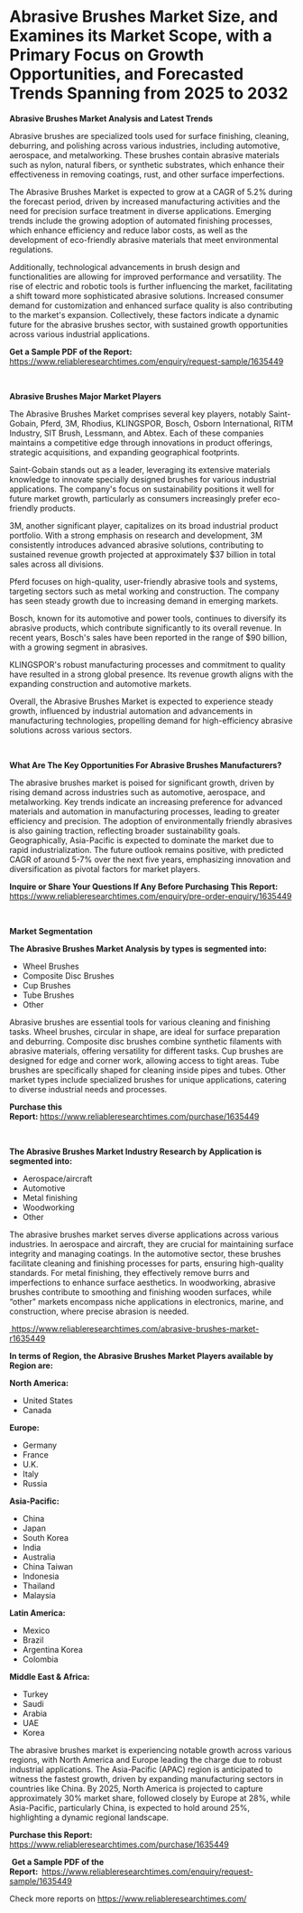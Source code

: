 <p><h1>Abrasive Brushes Market Size, and Examines its Market Scope, with a Primary Focus on Growth Opportunities, and Forecasted Trends Spanning from 2025 to 2032</h1></p><p><strong>Abrasive Brushes Market Analysis and Latest Trends</strong></p>
<p><p>Abrasive brushes are specialized tools used for surface finishing, cleaning, deburring, and polishing across various industries, including automotive, aerospace, and metalworking. These brushes contain abrasive materials such as nylon, natural fibers, or synthetic substrates, which enhance their effectiveness in removing coatings, rust, and other surface imperfections. </p><p>The Abrasive Brushes Market is expected to grow at a CAGR of 5.2% during the forecast period, driven by increased manufacturing activities and the need for precision surface treatment in diverse applications. Emerging trends include the growing adoption of automated finishing processes, which enhance efficiency and reduce labor costs, as well as the development of eco-friendly abrasive materials that meet environmental regulations. </p><p>Additionally, technological advancements in brush design and functionalities are allowing for improved performance and versatility. The rise of electric and robotic tools is further influencing the market, facilitating a shift toward more sophisticated abrasive solutions. Increased consumer demand for customization and enhanced surface quality is also contributing to the market's expansion. Collectively, these factors indicate a dynamic future for the abrasive brushes sector, with sustained growth opportunities across various industrial applications.</p></p>
<p><strong>Get a Sample PDF of the Report:&nbsp;</strong> <a href="https://www.reliableresearchtimes.com/enquiry/request-sample/1635449?utm_campaign=2456&utm_medium=2&utm_source=Github&utm_content=ia&utm_term=16022025&utm_id=abrasive-brushes">https://www.reliableresearchtimes.com/enquiry/request-sample/1635449</a></p>
<p>&nbsp;</p>
<p><strong>Abrasive Brushes Major Market Players</strong></p>
<p><p>The Abrasive Brushes Market comprises several key players, notably Saint-Gobain, Pferd, 3M, Rhodius, KLINGSPOR, Bosch, Osborn International, RITM Industry, SIT Brush, Lessmann, and Abtex. Each of these companies maintains a competitive edge through innovations in product offerings, strategic acquisitions, and expanding geographical footprints.</p><p>Saint-Gobain stands out as a leader, leveraging its extensive materials knowledge to innovate specially designed brushes for various industrial applications. The company's focus on sustainability positions it well for future market growth, particularly as consumers increasingly prefer eco-friendly products.</p><p>3M, another significant player, capitalizes on its broad industrial product portfolio. With a strong emphasis on research and development, 3M consistently introduces advanced abrasive solutions, contributing to sustained revenue growth projected at approximately $37 billion in total sales across all divisions.</p><p>Pferd focuses on high-quality, user-friendly abrasive tools and systems, targeting sectors such as metal working and construction. The company has seen steady growth due to increasing demand in emerging markets.</p><p>Bosch, known for its automotive and power tools, continues to diversify its abrasive products, which contribute significantly to its overall revenue. In recent years, Bosch's sales have been reported in the range of $90 billion, with a growing segment in abrasives.</p><p>KLINGSPOR's robust manufacturing processes and commitment to quality have resulted in a strong global presence. Its revenue growth aligns with the expanding construction and automotive markets.</p><p>Overall, the Abrasive Brushes Market is expected to experience steady growth, influenced by industrial automation and advancements in manufacturing technologies, propelling demand for high-efficiency abrasive solutions across various sectors.</p></p>
<p>&nbsp;</p>
<p><strong>What Are The Key Opportunities For Abrasive Brushes Manufacturers?</strong></p>
<p><p>The abrasive brushes market is poised for significant growth, driven by rising demand across industries such as automotive, aerospace, and metalworking. Key trends indicate an increasing preference for advanced materials and automation in manufacturing processes, leading to greater efficiency and precision. The adoption of environmentally friendly abrasives is also gaining traction, reflecting broader sustainability goals. Geographically, Asia-Pacific is expected to dominate the market due to rapid industrialization. The future outlook remains positive, with predicted CAGR of around 5-7% over the next five years, emphasizing innovation and diversification as pivotal factors for market players.</p></p>
<p><strong>Inquire or Share Your Questions If Any Before Purchasing This Report:</strong> <a href="https://www.reliableresearchtimes.com/enquiry/pre-order-enquiry/1635449?utm_campaign=2456&utm_medium=2&utm_source=Github&utm_content=ia&utm_term=16022025&utm_id=abrasive-brushes">https://www.reliableresearchtimes.com/enquiry/pre-order-enquiry/1635449</a></p>
<p>&nbsp;</p>
<p><strong>Market Segmentation</strong></p>
<p><strong>The Abrasive Brushes Market Analysis by types is segmented into:</strong></p>
<p><ul><li>Wheel Brushes</li><li>Composite Disc Brushes</li><li>Cup Brushes</li><li>Tube Brushes</li><li>Other</li></ul></p>
<p><p>Abrasive brushes are essential tools for various cleaning and finishing tasks. Wheel brushes, circular in shape, are ideal for surface preparation and deburring. Composite disc brushes combine synthetic filaments with abrasive materials, offering versatility for different tasks. Cup brushes are designed for edge and corner work, allowing access to tight areas. Tube brushes are specifically shaped for cleaning inside pipes and tubes. Other market types include specialized brushes for unique applications, catering to diverse industrial needs and processes.</p></p>
<p><strong>Purchase this Report:&nbsp;</strong><a href="https://www.reliableresearchtimes.com/purchase/1635449?utm_campaign=2456&utm_medium=2&utm_source=Github&utm_content=ia&utm_term=16022025&utm_id=abrasive-brushes">https://www.reliableresearchtimes.com/purchase/1635449</a></p>
<p>&nbsp;</p>
<p><strong>The Abrasive Brushes Market Industry Research by Application is segmented into:</strong></p>
<p><ul><li>Aerospace/aircraft</li><li>Automotive</li><li>Metal finishing</li><li>Woodworking</li><li>Other</li></ul></p>
<p><p>The abrasive brushes market serves diverse applications across various industries. In aerospace and aircraft, they are crucial for maintaining surface integrity and managing coatings. In the automotive sector, these brushes facilitate cleaning and finishing processes for parts, ensuring high-quality standards. For metal finishing, they effectively remove burrs and imperfections to enhance surface aesthetics. In woodworking, abrasive brushes contribute to smoothing and finishing wooden surfaces, while “other” markets encompass niche applications in electronics, marine, and construction, where precise abrasion is needed.</p></p>
<p><a href="https://www.reliableresearchtimes.com/abrasive-brushes-market-r1635449?utm_campaign=2456&utm_medium=2&utm_source=Github&utm_content=ia&utm_term=16022025&utm_id=abrasive-brushes">&nbsp;https://www.reliableresearchtimes.com/abrasive-brushes-market-r1635449</a></p>
<p><strong>In terms of Region, the Abrasive Brushes Market Players available by Region are:</strong></p>
<p>
    <p> <strong> North America: </strong>
        <ul>
            <li>United States</li>
            <li>Canada</li>
        </ul>
        </p> 
    <p> <strong> Europe: </strong>
        <ul>
            <li>Germany</li>
            <li>France</li>
            <li>U.K.</li>
            <li>Italy</li>
            <li>Russia</li>
        </ul>
        </p> 
    <p> <strong> Asia-Pacific: </strong>
        <ul>
            <li>China</li>
            <li>Japan</li>
            <li>South Korea</li>
            <li>India</li>
            <li>Australia</li>
            <li>China Taiwan</li>
            <li>Indonesia</li>
            <li>Thailand</li>
            <li>Malaysia</li>
        </ul>
        </p> 
    <p> <strong> Latin America: </strong>
        <ul>
            <li>Mexico</li>
            <li>Brazil</li>
            <li>Argentina Korea</li>
            <li>Colombia</li>
        </ul>
        </p> 
    <p> <strong> Middle East & Africa: </strong>
        <ul>
            <li>Turkey</li>
            <li>Saudi</li>
            <li>Arabia</li>
            <li>UAE</li>
            <li>Korea</li>
        </ul>
    </p>
    </p>
<p><p>The abrasive brushes market is experiencing notable growth across various regions, with North America and Europe leading the charge due to robust industrial applications. The Asia-Pacific (APAC) region is anticipated to witness the fastest growth, driven by expanding manufacturing sectors in countries like China. By 2025, North America is projected to capture approximately 30% market share, followed closely by Europe at 28%, while Asia-Pacific, particularly China, is expected to hold around 25%, highlighting a dynamic regional landscape.</p></p>
<p><strong>Purchase this Report: </strong><a href="https://www.reliableresearchtimes.com/purchase/1635449?utm_campaign=2456&utm_medium=2&utm_source=Github&utm_content=ia&utm_term=16022025&utm_id=abrasive-brushes">https://www.reliableresearchtimes.com/purchase/1635449</a></p>
<p>&nbsp;<strong>Get a Sample PDF of the Report:&nbsp;&nbsp;</strong><a href="https://www.reliableresearchtimes.com/enquiry/request-sample/1635449?utm_campaign=2456&utm_medium=2&utm_source=Github&utm_content=ia&utm_term=16022025&utm_id=abrasive-brushes">https://www.reliableresearchtimes.com/enquiry/request-sample/1635449</a></p>
<p><strong></strong></p>
<p>Check more reports on <a href="https://www.reliableresearchtimes.com/?utm_campaign=2456&utm_medium=2&utm_source=Github&utm_content=ia&utm_term=16022025&utm_id=abrasive-brushes">https://www.reliableresearchtimes.com/</a></p>